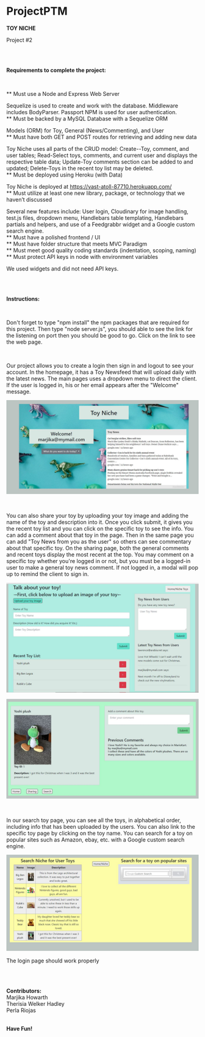 # ProjectPTM
<b>TOY NICHE</b>
</br>
<p>Project #2</p>
<br/><br/>
<p><b>Requirements to complete the project:</b></p><br/>
<p>
** Must use a Node and Express Web Server

Sequelize is used to create and work with the database. Middleware includes BodyParser.  Passport NPM is used for user authentication.
<br/>
** Must be backed by a MySQL Database with a Sequelize ORM  

Models (ORM) for Toy, General (News/Commenting), and User
<br/>
** Must have both GET and POST routes for retrieving and adding new data

Toy Niche uses all parts of the CRUD model: Create--Toy, comment, and user tables; Read-Select toys, comments, and current user and displays the respective table data; Update-Toy comments section can be added to and updated; Delete-Toys in the recent toy list may be deleted.
<br/>
** Must be deployed using Heroku (with Data)

Toy Niche is deployed at https://vast-atoll-87710.herokuapp.com/
<br/>
** Must utilize at least one new library, package, or technology that we haven’t discussed

Several new features include: User login, Cloudinary for image handling, test.js files, dropdown menu, Handlebars table templating, Handlebars partials and helpers, and use of a Feedgrabbr widget and a Google custom search engine.
<br/>
** Must have a polished frontend / UI
<br/>
** Must have folder structure that meets MVC Paradigm
<br/>
** Must meet good quality coding standards (indentation, scoping, naming)
<br/>
** Must protect API keys in node with environment variables

We used widgets and did not need API keys.
<br/>
</p>
<br/><br/>
<p><b>Instructions:</b></p>
<br/>
<p>Don't forget to type "npm install" the npm packages that are required for this project. Then type "node server.js", you should able to see the link for the listening on port then you should be good to go. Click on the link to see the web page.</p>
<br/>
<p>Our project allows you to create a login then sign in and logout to see your account. In the homepage, it has a Toy Newsfeed that will upload daily with the latest news. The main pages uses a dropdown menu to direct the client. If the user is logged in, his or her email appears after the "Welcome" message.</p>

![Main Page](public/images/MainPage.JPG)

<br/>
<p>You can also share your toy by uploading your toy image and adding the name of the toy and description into it. Once you click submit, it gives you the recent toy list and you can click on the specific toy to see the info. You can add a comment about that toy in the page. Then in the same page you can add "Toy News from you as the user" so others can see commentary about that specific toy.  On the sharing page, both the general comments and recent toys display the most recent at the top.  You may comment on a specific toy whether you're logged in or not, but you must be a logged-in user to make a general toy news comment.  If not logged in, a modal will pop up to remind the client to sign in.</p>

![Sharing Page](public/images/SharingPage.JPG)

![Toy Page](public/images/ToyPage.JPG)

<br/>
<p>In our search toy page, you can see all the toys, in alphabetical order, including info that has been uploaded by the users.  You can also link to the specific toy page by clicking on the toy name.  You can search for a toy on popular sites such as Amazon, ebay, etc. with a Google custom search engine.</p>

![Search Page](public/images/SearchPage.JPG)
<br/>
<p>The login page should work properly</p>
<br/><br/>
<p>
<b>Contributors:</b>
<br/>
Marjika Howarth
<br/>
Therisia Welker Hadley
<br/>
Perla Riojas
<br/><br/>
</p>
<b>Have Fun!</b>